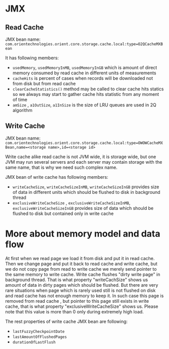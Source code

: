 # JMX

## Read Cache
JMX bean name: `com.orientechnologies.orient.core.storage.cache.local:type=O2QCacheMXBean`

It has following members:
- `usedMemory`, `usedMemoryInMB`, `usedMemoryInGB` which is amount of direct memory consumed by read cache in different units of measurements
- `cacheHits` is percent of cases when records will be downloaded not from disk but from read cache
- `clearCacheStatistics()` method may be called to clear cache hits statics so we always may start to gather cache hits statistic from any moment of time
- `amSize` ,  `a1OutSize`, `a1InSize` is the size of LRU queues are used in 2Q algorithm

## Write Cache
JMX bean name: `com.orientechnologies.orient.core.storage.cache.local:type=OWOWCacheMXBean,name=<storage name>,id=<storage id>` 

Write cache alike read cache is not JVM wide, it is storage wide, but one JVM may run several servers and each server may contain storage with the same name, that is why we need such complex name. 

JMX bean of write cache has following members:
- `writeCacheSize`, `writeCacheSizeInMB`, `writeCacheSizeInGB` provides size of data in different units which should be flushed to disk in background thread
- `exclusiveWriteCacheSize` , `exclusiveWriteCacheSizeInMB`, `exclusiveWriteCacheSizeInGB` provides size of data which should be flushed to disk but contained only in write cache

# More about memory model and data flow

At first when we read page we load it from disk and put it in read cache.
Then we change page and put it back to read cache and write cache,  but we do not copy page from read to write cache we merely send pointer to the same memory to write cache. Write cache flushes "dirty write page" in background thread. That is what property "writeCachSize" shows us amount of data in dirty pages which should be flushed. But there are very rare situations when page which is rarely used still is not flushed on disk and read cache has not enough memory to keep it. In such case this page is removed from read cache , but pointer to this page still exists in write cache, that is what property "exclusiveWriteCacheSize" shows us. Please note that this value is more than 0 only during extremely high load.  

The rest properties of write cache JMX bean are following:
- `lastFuzzyCheckpointDate`
- `lastAmountOfFlushedPages`
- `durationOfLastFlush`

